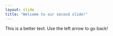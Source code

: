 ```yaml
---
layout: slide
title: "Welcome to our second slide!"
---
```

This is a better text.
Use the left arrow to go back!
